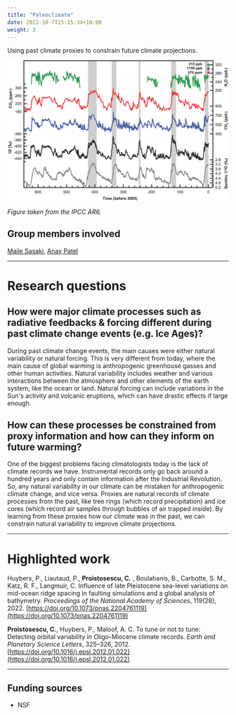 ```yaml
---
title: "Paleoclimate"
date: 2022-10-7T15:15:34+10:00
weight: 3
---
```


Using past climate proxies to constrain future climate projections. 

![Paleo](/images/figures/paleo_figgy.jpeg "Figure taken from the IPCC's AR6.")

_Figure taken from the IPCC AR6._

## Group members involved

[Maile Sasaki](https://cdds-at-uiuc.github.io/team/maile-sasaki/), [Anay Patel](https://cdds-at-uiuc.github.io/team/anay-patel/)

---

# Research questions

## How were major climate processes such as radiative feedbacks & forcing different during past climate change events (e.g. Ice Ages)?

During past climate change events, the main causes were either natural variability or natural forcing. This is very different from today, where the main cause of global warming is anthropogenic greenhouse gasses and other human activities. Natural variability includes weather and various interactions between the atmosphere and other elements of the earth system, like the ocean or land. Natural forcing can include variations in the Sun's activity and volcanic eruptions, which can have drastic effects if large enough.

## How can these processes be constrained from proxy information and how can they inform on future warming?

One of the biggest problems facing climatologists today is the lack of climate records we have. Instrumental records only go back around a hundred years and only contain information after the Industrial Revolution. So, any natural variability in our climate can be mistaken for anthropogenic climate change, and vice versa. Proxies are natural records of climate processes from the past, like tree rings (which record precipitation) and ice cores (which record air samples through bubbles of air trapped inside). By learning from these proxies how our climate was in the past, we can constrain natural variability to improve climate projections.

---

# Highlighted work

Huybers, P., Liautaud, P., **Proistosescu, C.** , Boulahanis, B.,  Carbotte, S. M., Katz, R. F., Langmuir, C. Influence of late Pleistocene sea-level variations on mid-ocean ridge spacing in faulting simulations and a global analysis of bathymetry. _Proceedings of the National Academy of Sciences_, 119(28), 2022. [https://doi.org/10.1073/pnas.2204761119](https://doi.org/10.1073/pnas.2204761119)

**Proistosescu, C.**, Huybers, P., Maloof, A. C. To tune or not to tune: Detecting orbital variability in Oligo-Miocene climate records. _Earth and Planetary Science Letters_, 325–326, 2012. [https://doi.org/10.1016/j.epsl.2012.01.022](https://doi.org/10.1016/j.epsl.2012.01.022)

---

## Funding sources
- NSF
